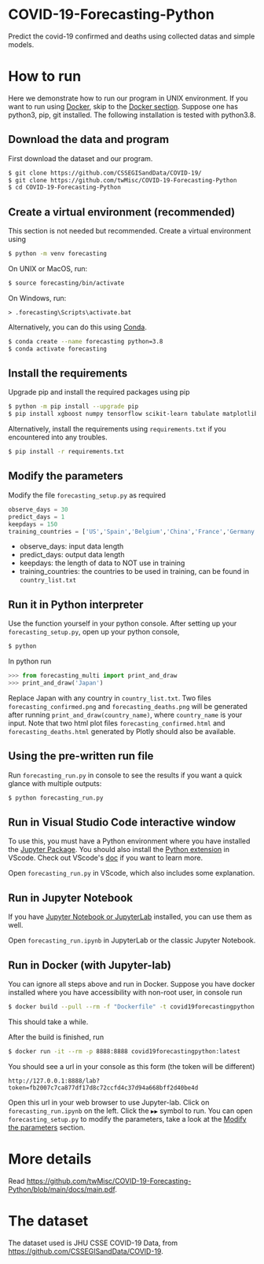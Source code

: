 # COVID-19-Forecasting-Python
Predict the covid-19 confirmed and deaths using collected datas and simple models.

# How to run
Here we demonstrate how to run our program in UNIX environment. If you want to run using [Docker](https://www.docker.com/), skip to the [Docker section](#run-in-docker-with-jupyter-lab). Suppose one has python3, pip, git installed. The following installation is tested with python3.8.

## Download the data and program
First download the dataset and our program. 
```bash
$ git clone https://github.com/CSSEGISandData/COVID-19/
$ git clone https://github.com/twMisc/COVID-19-Forecasting-Python
$ cd COVID-19-Forecasting-Python
```

## Create a virtual environment (recommended)
This section is not needed but recommended. Create a virtual environment using
```bash
$ python -m venv forecasting
```
On UNIX or MacOS, run:
```bash
$ source forecasting/bin/activate
```
On Windows, run:
```shell
> .forecasting\Scripts\activate.bat
```
Alternatively, you can do this using [Conda](https://docs.conda.io/projects/conda/en/latest/user-guide/tasks/manage-environments.html).
```bash
$ conda create --name forecasting python=3.8
$ conda activate forecasting
```

## Install the requirements
Upgrade pip and install the required packages using pip
```bash
$ python -m pip install --upgrade pip
$ pip install xgboost numpy tensorflow scikit-learn tabulate matplotlib plotly pandas
```
Alternatively, install the requirements using `requirements.txt` if you encountered into any troubles.
```bash
$ pip install -r requirements.txt
```

## Modify the parameters
Modify the file `forecasting_setup.py` as required
```python
observe_days = 30
predict_days = 1
keepdays = 150
training_countries = ['US','Spain','Belgium','China','France','Germany','United Kingdom','Italy']
```
* observe_days: input data length
* predict_days: output data length 
* keepdays: the length of data to NOT use in training
* training_countries: the countries to be used in training, can be found in `country_list.txt`

## Run it in Python interpreter
Use the function yourself in your python console. After setting up your `forecasting_setup.py`, open up your python console, 
```bash
$ python
```
In python run
```python
>>> from forecasting_multi import print_and_draw
>>> print_and_draw('Japan')
```
Replace Japan with any country in `country_list.txt`. Two files `forecasting_confirmed.png` and `forecasting_deaths.png` will be generated after running `print_and_draw(country_name)`, where `country_name` is your input. Note that two html plot files `forecasting_confirmed.html` and `forecasting_deaths.html` generated by Plotly should also be available.

## Using the pre-written run file
Run `forecasting_run.py` in console to see the results if you want a quick glance with multiple outputs:
```bash
$ python forecasting_run.py
```

## Run in Visual Studio Code interactive window
To use this, you must have a Python environment where you have installed the [Jupyter Package](https://pypi.org/project/jupyter/). You should also install the  [Python extension](https://marketplace.visualstudio.com/items?itemName=ms-python.python) in VScode. Check out VScode's [doc](https://code.visualstudio.com/docs/python/jupyter-support-py) if you want to learn more.

Open `forecasting_run.py` in VScode, which also includes some explanation.

## Run in Jupyter Notebook
If you have [Jupyter Notebook or JupyterLab](https://jupyter.org/install.html) installed, you can use them as well.

Open `forecasting_run.ipynb` in JupyterLab or the classic Jupyter Notebook.

## Run in Docker (with Jupyter-lab)
You can ignore all steps above and run in Docker. Suppose you have docker installed where you have accessibility with non-root user, in console run 
```bash
$ docker build --pull --rm -f "Dockerfile" -t covid19forecastingpython:latest "." 
```
This should take a while.

After the build is finished, run
```bash
$ docker run -it --rm -p 8888:8888 covid19forecastingpython:latest 
```
You should see a url in your console as this form (the token will be different)
```
http://127.0.0.1:8888/lab?token=fb2007c7ca877df17d8c72ccfd4c37d94a668bff2d40be4d
```
Open this url in your web browser to use Jupyter-lab. Click on `forecasting_run.ipynb` on the left. Click the `▶▶` symbol to run. You can open `forecasting_setup.py` to modify the parameters, take a look at the [Modify the parameters](#modify-the-parameters) section.

# More details
Read https://github.com/twMisc/COVID-19-Forecasting-Python/blob/main/docs/main.pdf.

# The dataset
The dataset used is JHU CSSE COVID-19 Data, from https://github.com/CSSEGISandData/COVID-19.